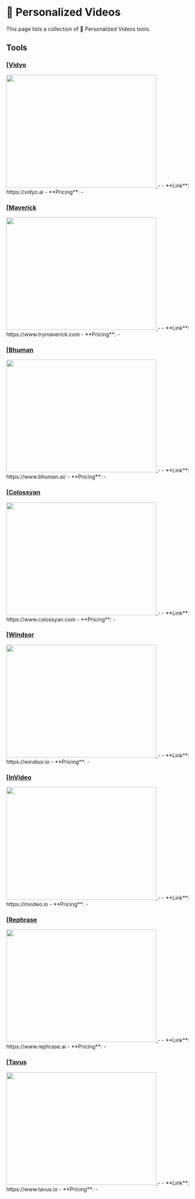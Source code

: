 # 📼 Personalized Videos

This page lists a collection of 📼 Personalized Videos tools.

## Tools

### [[Vidyo](https://vidyo.ai)
<a href="https://vidyo.ai">
   <img src="media/Vidyo.png" width="400" height="300">
</a>
-
- **Link**: https://vidyo.ai
- **Pricing**: -

### [[Maverick](https://www.trymaverick.com)
<a href="https://www.trymaverick.com">
   <img src="media/Maverick.png" width="400" height="300">
</a>
-
- **Link**: https://www.trymaverick.com
- **Pricing**: -

### [[Bhuman](https://www.bhuman.ai/)
<a href="https://www.bhuman.ai/">
   <img src="media/Bhuman.png" width="400" height="300">
</a>
-
- **Link**: https://www.bhuman.ai/
- **Pricing**: -

### [[Colossyan](https://www.colossyan.com)
<a href="https://www.colossyan.com">
   <img src="media/Colossyan.png" width="400" height="300">
</a>
-
- **Link**: https://www.colossyan.com
- **Pricing**: -

### [[Windsor](https://windsor.io)
<a href="https://windsor.io">
   <img src="media/Windsor.png" width="400" height="300">
</a>
-
- **Link**: https://windsor.io
- **Pricing**: -

### [[InVideo](https://invideo.io)
<a href="https://invideo.io">
   <img src="media/InVideo.png" width="400" height="300">
</a>
-
- **Link**: https://invideo.io
- **Pricing**: -

### [[Rephrase](https://www.rephrase.ai)
<a href="https://www.rephrase.ai">
   <img src="media/Rephrase.png" width="400" height="300">
</a>
-
- **Link**: https://www.rephrase.ai
- **Pricing**: -

### [[Tavus](https://www.tavus.io)
<a href="https://www.tavus.io">
   <img src="media/Tavus.png" width="400" height="300">
</a>
-
- **Link**: https://www.tavus.io
- **Pricing**: -

